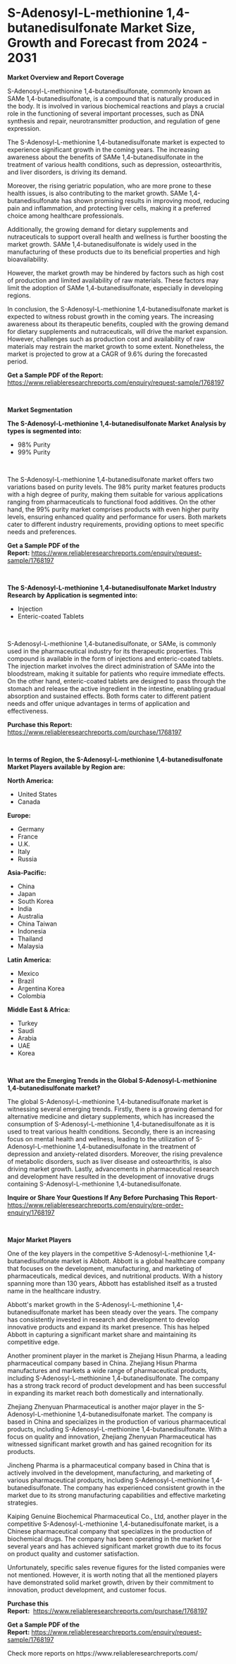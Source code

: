 <p><h1>S-Adenosyl-L-methionine 1,4-butanedisulfonate Market Size, Growth and Forecast from 2024 - 2031</h1></p><p><strong>Market Overview and Report Coverage</strong></p>
<p><p>S-Adenosyl-L-methionine 1,4-butanedisulfonate, commonly known as SAMe 1,4-butanedisulfonate, is a compound that is naturally produced in the body. It is involved in various biochemical reactions and plays a crucial role in the functioning of several important processes, such as DNA synthesis and repair, neurotransmitter production, and regulation of gene expression.</p><p>The S-Adenosyl-L-methionine 1,4-butanedisulfonate market is expected to experience significant growth in the coming years. The increasing awareness about the benefits of SAMe 1,4-butanedisulfonate in the treatment of various health conditions, such as depression, osteoarthritis, and liver disorders, is driving its demand.</p><p>Moreover, the rising geriatric population, who are more prone to these health issues, is also contributing to the market growth. SAMe 1,4-butanedisulfonate has shown promising results in improving mood, reducing pain and inflammation, and protecting liver cells, making it a preferred choice among healthcare professionals.</p><p>Additionally, the growing demand for dietary supplements and nutraceuticals to support overall health and wellness is further boosting the market growth. SAMe 1,4-butanedisulfonate is widely used in the manufacturing of these products due to its beneficial properties and high bioavailability.</p><p>However, the market growth may be hindered by factors such as high cost of production and limited availability of raw materials. These factors may limit the adoption of SAMe 1,4-butanedisulfonate, especially in developing regions.</p><p>In conclusion, the S-Adenosyl-L-methionine 1,4-butanedisulfonate market is expected to witness robust growth in the coming years. The increasing awareness about its therapeutic benefits, coupled with the growing demand for dietary supplements and nutraceuticals, will drive the market expansion. However, challenges such as production cost and availability of raw materials may restrain the market growth to some extent. Nonetheless, the market is projected to grow at a CAGR of 9.6% during the forecasted period.</p></p>
<p><strong>Get a Sample PDF of the Report:</strong> <a href="https://www.reliableresearchreports.com/enquiry/request-sample/1768197">https://www.reliableresearchreports.com/enquiry/request-sample/1768197</a></p>
<p>&nbsp;</p>
<p><strong>Market Segmentation</strong></p>
<p><strong>The S-Adenosyl-L-methionine 1,4-butanedisulfonate Market Analysis by types is segmented into:</strong></p>
<p><ul><li>98% Purity</li><li>99% Purity</li></ul></p>
<p>&nbsp;</p>
<p><p>The S-Adenosyl-L-methionine 1,4-butanedisulfonate market offers two variations based on purity levels. The 98% purity market features products with a high degree of purity, making them suitable for various applications ranging from pharmaceuticals to functional food additives. On the other hand, the 99% purity market comprises products with even higher purity levels, ensuring enhanced quality and performance for users. Both markets cater to different industry requirements, providing options to meet specific needs and preferences.</p></p>
<p><strong>Get a Sample PDF of the Report:</strong>&nbsp;<a href="https://www.reliableresearchreports.com/enquiry/request-sample/1768197">https://www.reliableresearchreports.com/enquiry/request-sample/1768197</a></p>
<p>&nbsp;</p>
<p><strong>The S-Adenosyl-L-methionine 1,4-butanedisulfonate Market Industry Research by Application is segmented into:</strong></p>
<p><ul><li>Injection</li><li>Enteric-coated Tablets</li></ul></p>
<p>&nbsp;</p>
<p><p>S-Adenosyl-L-methionine 1,4-butanedisulfonate, or SAMe, is commonly used in the pharmaceutical industry for its therapeutic properties. This compound is available in the form of injections and enteric-coated tablets. The injection market involves the direct administration of SAMe into the bloodstream, making it suitable for patients who require immediate effects. On the other hand, enteric-coated tablets are designed to pass through the stomach and release the active ingredient in the intestine, enabling gradual absorption and sustained effects. Both forms cater to different patient needs and offer unique advantages in terms of application and effectiveness.</p></p>
<p><strong>Purchase this Report:</strong>&nbsp; <a href="https://www.reliableresearchreports.com/purchase/1768197">https://www.reliableresearchreports.com/purchase/1768197</a></p>
<p>&nbsp;</p>
<p><strong>In terms of Region, the S-Adenosyl-L-methionine 1,4-butanedisulfonate Market Players available by Region are:</strong></p>
<p>
    <p> <strong> North America: </strong>
        <ul>
            <li>United States</li>
            <li>Canada</li>
        </ul>
        </p> 
    <p> <strong> Europe: </strong>
        <ul>
            <li>Germany</li>
            <li>France</li>
            <li>U.K.</li>
            <li>Italy</li>
            <li>Russia</li>
        </ul>
        </p> 
    <p> <strong> Asia-Pacific: </strong>
        <ul>
            <li>China</li>
            <li>Japan</li>
            <li>South Korea</li>
            <li>India</li>
            <li>Australia</li>
            <li>China Taiwan</li>
            <li>Indonesia</li>
            <li>Thailand</li>
            <li>Malaysia</li>
        </ul>
        </p> 
    <p> <strong> Latin America: </strong>
        <ul>
            <li>Mexico</li>
            <li>Brazil</li>
            <li>Argentina Korea</li>
            <li>Colombia</li>
        </ul>
        </p> 
    <p> <strong> Middle East & Africa: </strong>
        <ul>
            <li>Turkey</li>
            <li>Saudi</li>
            <li>Arabia</li>
            <li>UAE</li>
            <li>Korea</li>
        </ul>
    </p>
    </p>
<p>&nbsp;</p>
<p><strong>What are the Emerging Trends in the Global S-Adenosyl-L-methionine 1,4-butanedisulfonate market?</strong></p>
<p><p>The global S-Adenosyl-L-methionine 1,4-butanedisulfonate market is witnessing several emerging trends. Firstly, there is a growing demand for alternative medicine and dietary supplements, which has increased the consumption of S-Adenosyl-L-methionine 1,4-butanedisulfonate as it is used to treat various health conditions. Secondly, there is an increasing focus on mental health and wellness, leading to the utilization of S-Adenosyl-L-methionine 1,4-butanedisulfonate in the treatment of depression and anxiety-related disorders. Moreover, the rising prevalence of metabolic disorders, such as liver disease and osteoarthritis, is also driving market growth. Lastly, advancements in pharmaceutical research and development have resulted in the development of innovative drugs containing S-Adenosyl-L-methionine 1,4-butanedisulfonate.</p></p>
<p><strong>Inquire or Share Your Questions If Any Before Purchasing This Report</strong>- <a href="https://www.reliableresearchreports.com/enquiry/pre-order-enquiry/1768197">https://www.reliableresearchreports.com/enquiry/pre-order-enquiry/1768197</a></p>
<p>&nbsp;</p>
<p><strong>Major Market Players</strong></p>
<p><p>One of the key players in the competitive S-Adenosyl-L-methionine 1,4-butanedisulfonate market is Abbott. Abbott is a global healthcare company that focuses on the development, manufacturing, and marketing of pharmaceuticals, medical devices, and nutritional products. With a history spanning more than 130 years, Abbott has established itself as a trusted name in the healthcare industry.</p><p>Abbott's market growth in the S-Adenosyl-L-methionine 1,4-butanedisulfonate market has been steady over the years. The company has consistently invested in research and development to develop innovative products and expand its market presence. This has helped Abbott in capturing a significant market share and maintaining its competitive edge.</p><p>Another prominent player in the market is Zhejiang Hisun Pharma, a leading pharmaceutical company based in China. Zhejiang Hisun Pharma manufactures and markets a wide range of pharmaceutical products, including S-Adenosyl-L-methionine 1,4-butanedisulfonate. The company has a strong track record of product development and has been successful in expanding its market reach both domestically and internationally.</p><p>Zhejiang Zhenyuan Pharmaceutical is another major player in the S-Adenosyl-L-methionine 1,4-butanedisulfonate market. The company is based in China and specializes in the production of various pharmaceutical products, including S-Adenosyl-L-methionine 1,4-butanedisulfonate. With a focus on quality and innovation, Zhejiang Zhenyuan Pharmaceutical has witnessed significant market growth and has gained recognition for its products.</p><p>Jincheng Pharma is a pharmaceutical company based in China that is actively involved in the development, manufacturing, and marketing of various pharmaceutical products, including S-Adenosyl-L-methionine 1,4-butanedisulfonate. The company has experienced consistent growth in the market due to its strong manufacturing capabilities and effective marketing strategies.</p><p>Kaiping Genuine Biochemical Pharmaceutical Co., Ltd, another player in the competitive S-Adenosyl-L-methionine 1,4-butanedisulfonate market, is a Chinese pharmaceutical company that specializes in the production of biochemical drugs. The company has been operating in the market for several years and has achieved significant market growth due to its focus on product quality and customer satisfaction.</p><p>Unfortunately, specific sales revenue figures for the listed companies were not mentioned. However, it is worth noting that all the mentioned players have demonstrated solid market growth, driven by their commitment to innovation, product development, and customer focus.</p></p>
<p><strong>Purchase this Report:</strong>&nbsp;&nbsp;<a href="https://www.reliableresearchreports.com/purchase/1768197">https://www.reliableresearchreports.com/purchase/1768197</a></p>
<p></p>
<p><strong>Get a Sample PDF of the Report:</strong>&nbsp;<a href="https://www.reliableresearchreports.com/enquiry/request-sample/1768197">https://www.reliableresearchreports.com/enquiry/request-sample/1768197</a></p>
<p>Check more reports on https://www.reliableresearchreports.com/</p>